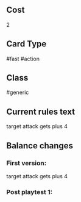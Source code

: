 ## Cost
2
## Card Type
#fast #action 
## Class
#generic 
## Current rules text
target attack gets plus 4
## Balance changes
### First version:
target attack gets plus 4
### Post playtest 1:
